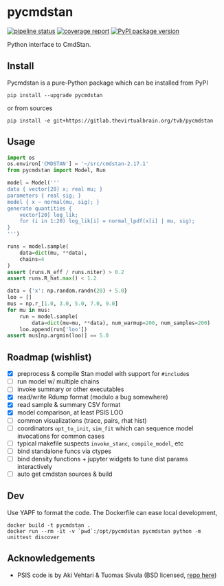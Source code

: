 # pycmdstan

[![pipeline status](https://gitlab.thevirtualbrain.org/tvb/pycmdstan/badges/master/pipeline.svg)](https://gitlab.thevirtualbrain.org/tvb/pycmdstan/commits/master) [![coverage report](https://gitlab.thevirtualbrain.org/tvb/pycmdstan/badges/master/coverage.svg)](https://gitlab.thevirtualbrain.org/tvb/pycmdstan/commits/master) [![PyPI package version](https://img.shields.io/pypi/v/pycmdstan.svg)](https://pypi.org/project/pycmdstan/)

Python interface to CmdStan.

## Install

Pycmdstan is a pure-Python package which can be installed from
PyPI
```
pip install --upgrade pycmdstan
```
or from sources
```
pip install -e git+https://gitlab.thevirtualbrain.org/tvb/pycmdstan
```

## Usage

```python
import os
os.environ['CMDSTAN'] = '~/src/cmdstan-2.17.1'
from pycmdstan import Model, Run

model = Model('''
data { vector[20] x; real mu; }
parameters { real sig; }
model { x ~ normal(mu, sig); }
generate quantities {
    vector[20] log_lik;
    for (i in 1:20) log_lik[i] = normal_lpdf(x[i] | mu, sig);
}
''')

runs = model.sample(
	data=dict(mu, **data),
	chains=4
)
assert (runs.N_eff / runs.niter) > 0.2
assert runs.R_hat.max() < 1.2

data = {'x': np.random.randn(20) + 5.0}
loo = []
mus = np.r_[1.0, 3.0, 5.0, 7.0, 9.0]
for mu in mus:
    run = model.sample(
        data=dict(mu=mu, **data), num_warmup=200, num_samples=200)
    loo.append(run['loo'])
assert mus[np.argmin(loo)] == 5.0
```

## Roadmap (wishlist)

- [x] preprocess & compile Stan model with support for `#include`s
- [ ] run model w/ multiple chains
- [ ] invoke summary or other executables
- [x] read/write Rdump format (modulo a bug somewhere)
- [x] read sample & summary CSV format
- [x] model comparison, at least PSIS LOO
- [ ] common visualizations (trace, pairs, rhat hist)
- [ ] coordinators `opt_to_init`, `sim_fit` which can sequence model invocations for common cases
- [ ] typical makefile suspects `invoke_stanc`, `compile_model`, etc
- [ ] bind standalone funcs via ctypes
- [ ] bind density functions + jupyter widgets to tune dist params interactively
- [ ] auto get cmdstan sources & build

## Dev

Use YAPF to format the code.  The Dockerfile can ease local development, 

```
docker build -t pycmdstan .
docker run --rm -it -v `pwd`:/opt/pycmdstan pycmdstan python -m unittest discover
```

## Acknowledgements

- PSIS code is by Aki Vehtari & Tuomas Sivula (BSD licensed, [repo here](https://github.com/avehtari/PSIS))